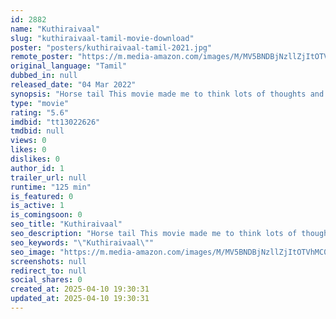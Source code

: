 ```yaml
---
id: 2882
name: "Kuthiraivaal"
slug: "kuthiraivaal-tamil-movie-download"
poster: "posters/kuthiraivaal-tamil-2021.jpg"
remote_poster: "https://m.media-amazon.com/images/M/MV5BNDBjNzllZjItOTVhMC00MzI3LTlmZTAtMWQ3NGI2OGI5MzViXkEyXkFqcGdeQXVyMTIzNzk0MzM0._V1_SX300.jpg"
original_language: "Tamil"
dubbed_in: null
released_date: "04 Mar 2022"
synopsis: "Horse tail This movie made me to think lots of thoughts and movie have a lots of stuff of culture thoughts."
type: "movie"
rating: "5.6"
imdbid: "tt13022626"
tmdbid: null
views: 0
likes: 0
dislikes: 0
author_id: 1
trailer_url: null
runtime: "125 min"
is_featured: 0
is_active: 1
is_comingsoon: 0
seo_title: "Kuthiraivaal"
seo_description: "Horse tail This movie made me to think lots of thoughts and movie have a lots of stuff of culture thoughts."
seo_keywords: "\"Kuthiraivaal\""
seo_image: "https://m.media-amazon.com/images/M/MV5BNDBjNzllZjItOTVhMC00MzI3LTlmZTAtMWQ3NGI2OGI5MzViXkEyXkFqcGdeQXVyMTIzNzk0MzM0._V1_SX300.jpg"
screenshots: null
redirect_to: null
social_shares: 0
created_at: 2025-04-10 19:30:31
updated_at: 2025-04-10 19:30:31
---
```


